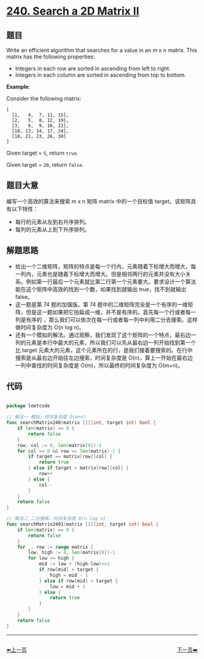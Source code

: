# [240. Search a 2D Matrix II](https://leetcode.com/problems/search-a-2d-matrix-ii/)


## 题目

Write an efficient algorithm that searches for a value in an m x n matrix. This matrix has the following properties:

- Integers in each row are sorted in ascending from left to right.
- Integers in each column are sorted in ascending from top to bottom.

**Example**:

Consider the following matrix:

    [
      [1,   4,  7, 11, 15],
      [2,   5,  8, 12, 19],
      [3,   6,  9, 16, 22],
      [10, 13, 14, 17, 24],
      [18, 21, 23, 26, 30]
    ]

Given target = `5`, return `true`.

Given target = `20`, return `false`.


## 题目大意

编写一个高效的算法来搜索 m x n 矩阵 matrix 中的一个目标值 target。该矩阵具有以下特性：

- 每行的元素从左到右升序排列。
- 每列的元素从上到下升序排列。



## 解题思路

- 给出一个二维矩阵，矩阵的特点是每一个行内，元素随着下标增大而增大，每一列内，元素也是随着下标增大而增大。但是相邻两行的元素并没有大小关系。例如第一行最后一个元素就比第二行第一个元素要大。要求设计一个算法能在这个矩阵中高效的找到一个数，如果找到就输出 true，找不到就输出 false。
- 这一题是第 74 题的加强版。第 74 题中的二维矩阵完全是一个有序的一维矩阵，但是这一题如果把它拍扁成一维，并不是有序的。首先每一个行或者每一列是有序的 ，那么我们可以依次在每一行或者每一列中利用二分去搜索。这样做时间复杂度为  O(n log n)。
- 还有一个模拟的解法。通过观察，我们发现了这个矩阵的一个特点，最右边一列的元素是本行中最大的元素，所以我们可以先从最右边一列开始找到第一个比 target 元素大的元素，这个元素所在的行，是我们接着要搜索的。在行中搜索是从最右边开始往左边搜索，时间复杂度是 O(n)，算上一开始在最右边一列中查找的时间复杂度是 O(m)，所以最终的时间复杂度为 O(m+n)。


## 代码

```go

package leetcode

// 解法一 模拟，时间复杂度 O(m+n)
func searchMatrix240(matrix [][]int, target int) bool {
	if len(matrix) == 0 {
		return false
	}
	row, col := 0, len(matrix[0])-1
	for col >= 0 && row <= len(matrix)-1 {
		if target == matrix[row][col] {
			return true
		} else if target > matrix[row][col] {
			row++
		} else {
			col--
		}
	}
	return false
}

// 解法二 二分搜索，时间复杂度 O(n log n)
func searchMatrix2401(matrix [][]int, target int) bool {
	if len(matrix) == 0 {
		return false
	}
	for _, row := range matrix {
		low, high := 0, len(matrix[0])-1
		for low <= high {
			mid := low + (high-low)>>1
			if row[mid] > target {
				high = mid - 1
			} else if row[mid] < target {
				low = mid + 1
			} else {
				return true
			}
		}
	}
	return false
}

```


----------------------------------------------
<div style="display: flex;justify-content: space-between;align-items: center;">
<p><a href="https://books.halfrost.com/leetcode/ChapterFour/0200~0299/0239.Sliding-Window-Maximum/">⬅️上一页</a></p>
<p><a href="https://books.halfrost.com/leetcode/ChapterFour/0200~0299/0242.Valid-Anagram/">下一页➡️</a></p>
</div>
